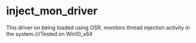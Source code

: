 # inject_mon_driver
This driver on being loaded using OSR, monitors thread injection activity in the system.///Tested on Win10_x64
